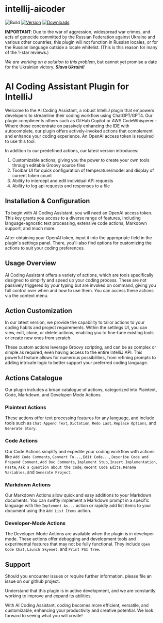 # intellij-aicoder

![Build](https://github.com/SimiaCryptus/intellij-aicoder/workflows/Build/badge.svg)
[![Version](https://img.shields.io/jetbrains/plugin/v/20724-ai-coding-assistant.svg)](https://plugins.jetbrains.com/plugin/20724-ai-coding-assistant)
[![Downloads](https://img.shields.io/jetbrains/plugin/d/20724-ai-coding-assistant.svg)](https://plugins.jetbrains.com/plugin/20724-ai-coding-assistant)

<!-- Plugin description -->

**IMPORTANT**: Due to the war of aggression, widespread war crimes, and acts of genocide committed by the Russian
Federation against Ukraine and various other countries, this plugin will not function in Russian locales, or for the
Russian language outside a locale whitelist. (This is this reason for many of the 1-star reviews.)

_We are working on a solution to this problem_, but cannot yet promise a date for the Ukrainian victory. 
**_Slava Ukraini!_**

# **AI Coding Assistant Plugin for IntelliJ**

Welcome to the AI Coding Assistant, a robust IntelliJ plugin that empowers developers to streamline their coding
workflow using ChatGPT/GPT4. Our plugin compliments others such as GitHub Copilot or AWS CodeWhisperer -
Where those concentrate on passively enhancing the IDE with autocomplete, our plugin offers actively-invoked actions
that complement and enhance your coding experience. An OpenAI access token is required to use this tool.

In addition to our predefined actions, our latest version introduces:

1. Customizable actions, giving you the power to create your own tools through editable Groovy source files
2. Toolbar UI for quick configuration of temperature/model and display of current token count
3. Ability to intercept and edit individual API requests
4. Ability to log api requests and responses to a file

## **Installation & Configuration**

To begin with AI Coding Assistant, you will need an OpenAI access token. This key grants you access to a diverse range
of features, including language-agnostic text processing, extensive code actions, Markdown support, and much more.

After obtaining your OpenAI token, input it into the appropriate field in the plugin's settings panel. There, you'll
also find options for customizing the actions to suit your coding preferences.

## **Usage Overview**

AI Coding Assistant offers a variety of actions, which are tools specifically designed to simplify and speed up your
coding process. These are not passively triggered by your typing but are invoked on command, giving you full control
over when and how to use them. You can access these actions via the context menu.

## **Action Customization**

In our latest version, we provide the capability to tailor actions to your coding habits and project requirements.
Within the settings UI, you can view, edit, clone, or delete actions, enabling you to fine-tune existing tools or create
new ones from scratch.

These custom actions leverage Groovy scripting, and can be as complex or simple as required, even having access to the
entire IntelliJ API. This powerful feature allows for numerous possibilities, from refining prompts to adding intricate
logic to better support your preferred coding language.

## **Actions Catalogue**

Our plugin includes a broad catalogue of actions, categorized into Plaintext, Code, Markdown, and Developer-Mode
Actions.

### **Plaintext Actions**

These actions offer text processing features for any language, and include tools such
as `Chat Append Text`, `Dictation`, `Redo Last`, `Replace Options`, and `Generate Story`.

### **Code Actions**

Our Code Actions simplify and expedite your coding workflow with actions
like `Add Code Comments`, `Convert To...`, `Edit Code...`, `Describe Code and Prepend Comment`, `Add Doc Comments`,
`Implement Stub`, `Insert Implementation`, `Paste`, `Ask a question about the code`, `Recent Code Edits`,
`Rename Variables`, and `Generate Project`.

### **Markdown Actions**

Our Markdown Actions allow quick and easy additions to your Markdown documents. You can swiftly implement a Markdown
prompt in a specific language with the `Implement As...` action or rapidly add list items to your document using
the `Add List Items` action.

### **Developer-Mode Actions**

The Developer-Mode Actions are available when the plugin is in developer mode. These actions offer debugging and
development tools and experimental features that may not be fully functional. They
include `Open Code Chat`, `Launch Skyenet`, and `Print PSI Tree`.

## **Support**

Should you encounter issues or require further information, please file an issue on our github project.

Understand that this plugin is in active development, and we are constantly working to improve and expand its abilities.

With AI Coding Assistant, coding becomes more efficient, versatile, and customizable, enhancing your productivity and
creative potential. We look forward to seeing what you will create!

<!-- Plugin description end -->
